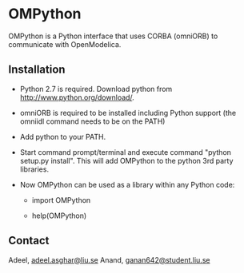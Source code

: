 # OMPython

OMPython is a Python interface that uses CORBA (omniORB) to communicate with OpenModelica.

## Installation

- Python 2.7 is required. Download python from http://www.python.org/download/.

- omniORB is required to be installed including Python support (the omniidl command needs to be on the PATH)

- Add python to your PATH.

- Start command prompt/terminal and execute command "python setup.py install". This will add OMPython to the python 3rd party libraries.

- Now OMPython can be used as a library within any Python code:

  - import OMPython

  - help(OMPython)

## Contact
Adeel, adeel.asghar@liu.se
Anand, ganan642@student.liu.se
